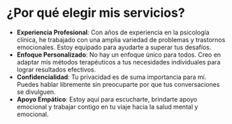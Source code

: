 # ¿Por qué elegir mis servicios?

* **Experiencia Profesional**: Con años de experiencia en la psicología clínica, he trabajado con una amplia variedad de problemas y trastornos emocionales. Estoy equipado para ayudarte a superar tus desafíos.
* **Enfoque Personalizado**: No hay un enfoque único para todos. Creo en adaptar mis métodos terapéuticos a tus necesidades individuales para lograr resultados efectivos.
* **Confidencialidad**: Tu privacidad es de suma importancia para mí. Puedes hablar libremente sin preocuparte por que tus conversaciones se divulguen.
* **Apoyo Empático**: Estoy aquí para escucharte, brindarte apoyo emocional y trabajar contigo en tu viaje hacia la salud mental y emocional.
